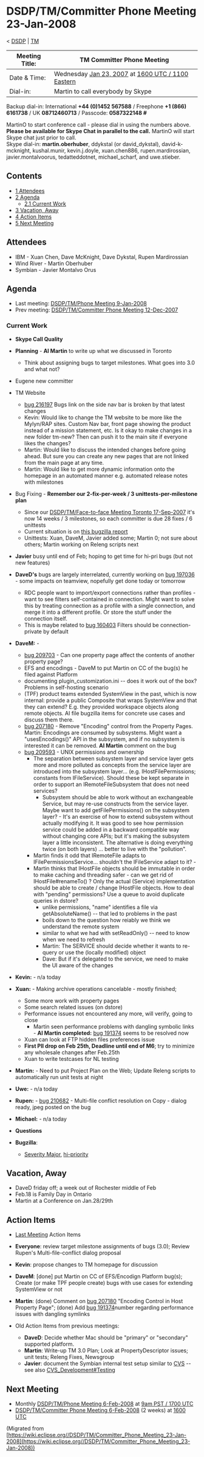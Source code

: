 

DSDP/TM/Committer Phone Meeting 23-Jan-2008
===========================================

< [DSDP](https://wiki.eclipse.org/DSDP "DSDP")‎ | [TM](./TM "DSDP/TM")

| Meeting Title: | **TM Committer Phone Meeting** |
| --- | --- |
| Date & Time: | Wednesday [Jan 23, 2007](./index.php?title=Jan_23,_2007&action=edit&redlink=1 "Jan 23, 2007 (page does not exist)") at [1600 UTC / 1100 Eastern](http://www.timeanddate.com/worldclock/meetingdetails.html?year=2008&month=1&day=23&hour=16&min=00&sec=0&p1=224&p2=159&p3=250&p4=136&p5=223&iv=1800) |
| Dial-in: | Martin to call everybody by Skype |

Backup dial-in: International **+44 (0)1452 567588** / Freephone **+1 (866) 6161738** / UK **08712460713** / Passcode: **0587322148 #**

MartinO to start conference call - please dial in using the numbers above.  
**Please be available for Skype Chat in parallel to the call.** MartinO will start Skype chat just prior to call.  
Skype dial-in: **martin.oberhuber**, ddykstal (or david\_dykstal), david-k-mcknight, kushal.munir, kevin.j.doyle, xuan.chen886, rupen.mardirossian, javier.montalvoorus, tedatteddotnet, michael\_scharf, and uwe.stieber.  

Contents
--------

*   [1 Attendees](#Attendees)
*   [2 Agenda](#Agenda)
    *   [2.1 Current Work](#Current-Work)
*   [3 Vacation, Away](#Vacation.2C-Away)
*   [4 Action Items](#Action-Items)
*   [5 Next Meeting](#Next-Meeting)

Attendees
---------

*   IBM - Xuan Chen, Dave McKnight, Dave Dykstal, Rupen Mardirossian
*   Wind River - Martin Oberhuber
*   Symbian - Javier Montalvo Orus

Agenda
------

*   Last meeting: [DSDP/TM/Phone Meeting 9-Jan-2008](./Phone_Meeting_9-Jan-2008 "DSDP/TM/Phone Meeting 9-Jan-2008")
*   Prev meeting: [DSDP/TM/Committer Phone Meeting 12-Dec-2007](./Committer_Phone_Meeting_12-Dec-2007 "DSDP/TM/Committer Phone Meeting 12-Dec-2007")

### Current Work

*   **Skype Call Quality**
*   **Planning** \- **AI Martin** to write up what we discussed in Toronto
    *   Think about assigning bugs to target milestones. What goes into 3.0 and what not?
*   Eugene new committer
*   TM Website
    *   [bug 216197](https://bugs.eclipse.org/bugs/show_bug.cgi?id=216197) Bugs link on the side nav bar is broken by that latest changes
    *   Kevin: Would like to change the TM website to be more like the Mylyn/RAP sites. Custom Nav bar, front page showing the product instead of a mission statement, etc. Is it okay to make changes in a new folder tm-new? Then can push it to the main site if everyone likes the changes?
    *   Martin: Would like to discuss the intended changes before going ahead. But sure you can create any new pages that are not linked from the main page at any time.
    *   Martin: Would like to get more dynamic information onto the homepage in an automated manner e.g. automated release notes with milestones
*   Bug Fixing - **Remember our 2-fix-per-week / 3 unittests-per-milestone plan**
    *   Since our [DSDP/TM/Face-to-face Meeting Toronto 17-Sep-2007](./Face-to-face_Meeting_Toronto_17-Sep-2007 "DSDP/TM/Face-to-face Meeting Toronto 17-Sep-2007") it's now 14 weeks / 3 milestones, so each committer is due 28 fixes / 6 unittests
    *   Current situation is on [this bugzilla report](https://bugs.eclipse.org/bugs/report.cgi?x_axis_field=&y_axis_field=assigned_to&z_axis_field=&query_format=report-table&classification=DSDP&product=Target+Management&bug_status=RESOLVED&bug_status=VERIFIED&bug_status=CLOSED&chfieldfrom=2007-09-17&chfieldto=Now&chfield=bug_status&chfieldvalue=RESOLVED&format=table&action=wrap)
    *   Unittests: Xuan, DaveM, Javier added some; Martin 0; not sure about others; Martin working on Releng scripts next
*   **Javier** busy until end of Feb; hoping to get time for hi-pri bugs (but not new features)
*   **DaveD's** bugs are largely interrelated, currently working on [bug 197036](https://bugs.eclipse.org/bugs/show_bug.cgi?id=197036) \- some impacts on teamview, nopefully get done today or tomorrow
    *   RDC people want to import/export connections rather than profiles - want to see filters self-contained in connection. Might want to solve this by treating connection as a profile with a single connection, and merge it into a different profile. Or store the stuff under the connection itself.
    *   This is maybe related to [bug 160403](https://bugs.eclipse.org/bugs/show_bug.cgi?id=160403) Filters should be connection-private by default
*   **DaveM:** -
    *   [bug 209703](https://bugs.eclipse.org/bugs/show_bug.cgi?id=209703) \- Can one property page affect the contents of another property page?
    *   EFS and encodings - DaveM to put Martin on CC of the bug(s) he filed against Platform
    *   documenting plugin_customization.ini -- does it work out of the box? Problems in self-hosting scenario
    *   (TPF) product teams extended SystemView in the past, which is now internal: provide a public Composite that wraps SystemView and that they can extend? E.g. they provided workspace objects along remote objects. AI file bugzilla items for concrete use cases and discuss them there.
    *   [bug 207180](https://bugs.eclipse.org/bugs/show_bug.cgi?id=207180) \- Remove "Encoding" control from the Property Pages. Martin: Encodings are consumed by subsystems. Might want a "usesEncodings()" API in the subsystem, and if no subsystem is interested it can be removed. **AI Martin** comment on the bug
    *   [bug 209593](https://bugs.eclipse.org/bugs/show_bug.cgi?id=209593) \- UNIX permissions and ownership
        *   The separation between subsystem layer and service layer gets more and more polluted as concepts from the service layer are introduced into the subsystem layer... (e.g. IHostFilePermissions; constants from IFileService). Should these be kept separate in order to support an IRemoteFileSubsystem that does not need services?
            *   Subsystem should be able to work without an exchangeable Service, but may re-use constructs from the service layer. Maybe want to add getFilePermissions() on the subsystem layer? - It's an exercise of how to extend subsystem without actually modifying it. It was good to see how permission service could be added in a backward compatible way without changing core APIs; but it's making the subsystem layer a little inconsistent. The alternative is doing everything twice (on both layers) ... better to live with the "pollution".
        *   Martin finds it odd that IRemoteFile adapts to IFilePermissionsService... shouldn't the IFileService adapt to it? -
        *   Martin thinks that IHostFile objects should be immutable in order to make caching and threading safer - can we get rid of IHostFile#renameTo() ? Only the actual (Service) implementation should be able to create / change IHostFile objects. How to deal with "pending" permissions? Use a queue to avoid duplicate queries in dstore?
            *   unlike permissions, "name" identifies a file via getAbsoluteName() -- that led to problems in the past
            *   boils down to the question how reiably we think we understand the remote system
            *   similar to what we had with setReadOnly() -- need to know when we need to refresh
            *   Martin: The SERVICE should decide whether it wants to re-query or use the (locally modified) object
            *   Dave: But if it's delegated to the service, we need to make the UI aware of the changes
*   **Kevin:** \- n/a today
*   **Xuan:** \- Making archive operations cancelable - mostly finished;
    *   Some more work with property pages
    *   Some search related issues (on dstore)
    *   Performance issues not encountered any more, will verify, going to close
        *   Martin seen performance problems with dangling symbolic links - **AI Martin completed:** [bug 191374](https://bugs.eclipse.org/bugs/show_bug.cgi?id=191374) seems to be resolved now
    *   Xuan can look at FTP hidden files preferences issue
    *   **First PII drop on Feb 25th, Deadline until end of M6**; try to minimize any wholesale changes after Feb.25th
    *   Xuan to write testcases for NL testing
*   **Martin:** \- Need to put Project Plan on the Web; Update Releng scripts to automatically run unit tests at night
*   **Uwe:** \- n/a today
*   **Rupen:** \- [bug 210682](https://bugs.eclipse.org/bugs/show_bug.cgi?id=210682) \- Multi-file conflict resolution on Copy - dialog ready, jpeg posted on the bug
*   **Michael:** \- n/a today
*   **Questions**

*   **Bugzilla**:
    *   [Severity Major](https://bugs.eclipse.org/bugs/buglist.cgi?query_format=advanced&classification=DSDP&product=Target+Management&bug_status=UNCONFIRMED&bug_status=NEW&bug_status=ASSIGNED&bug_status=REOPENED&bug_severity=blocker&bug_severity=critical&bug_severity=major&cmdtype=doit), [hi-priority](https://bugs.eclipse.org/bugs/buglist.cgi?query_format=advanced&classification=DSDP&product=Target+Management&bug_status=UNCONFIRMED&bug_status=NEW&bug_status=ASSIGNED&bug_status=REOPENED&cmdtype=doit&field0-0-0=priority&type0-0-0=regexp&value0-0-0=P%5B12%5D&field0-0-1=bug_severity&type0-0-1=regexp&value0-0-1=blocker%7Ccritical%7Cmajor)

Vacation, Away
--------------

*   DaveD friday off; a week out of Rochester middle of Feb
*   Feb.18 is Family Day in Ontario
*   Martin at a Conference on Jan.28/29th

  

Action Items
------------

*   [Last Meeting](./Committer_Phone_Meeting_12-Dec-2007#Action_Items "DSDP/TM/Committer Phone Meeting 12-Dec-2007") Action Items
*   **Everyone**: review target milestone assignments of bugs (3.0); Review Rupen's Multi-file-conflict dialog proposal
*   **Kevin**: propose changes to TM homepage for discussion
*   **DaveM**: \[done\] put Martin on CC of EFS/Encodign Platform bug(s); Create (or make TPF people create) bugs with use cases for extending SystemView or not
*   **Martin**: (done) Comment on [bug 207180](https://bugs.eclipse.org/bugs/show_bug.cgi?id=207180) "Encoding Control in Host Property Page"; (done) Add [bug 191374](https://bugs.eclipse.org/bugs/show_bug.cgi?id=191374)number regarding performance issues with dangling symlinks

*   Old Action Items from previous meetings:
    *   **DaveD**: Decide whether Mac should be "primary" or "secondary" supported platform.
    *   **Martin**: Write-up TM 3.0 Plan; Look at PropertyDescriptor issues; unit tests; Releng Fixes, Newsgroup
    *   **Javier**: document the Symbian internal test setup similar to [CVS](https://bugs.eclipse.org/bugs/show_bug.cgi?id=204138#c20) \-\- see also [CVS_Development#Testing](./CVS_Development#Testing "CVS Development")

Next Meeting
------------

*   Monthly [DSDP/TM/Phone Meeting 6-Feb-2008](./Phone_Meeting_6-Feb-2008 "DSDP/TM/Phone Meeting 6-Feb-2008") at [9am PST / 1700 UTC](http://www.timeanddate.com/worldclock/fixedtime.html?month=2&day=6&year=2008&hour=16&min=00&sec=0&p1=0)
*   [DSDP/TM/Committer Phone Meeting 6-Feb-2008](./Committer_Phone_Meeting_6-Feb-2008 "DSDP/TM/Committer Phone Meeting 6-Feb-2008") (2 weeks) at [1600 UTC](http://www.timeanddate.com/worldclock/meetingdetails.html?year=2008&month=2&day=6&hour=16&min=00&sec=0&p1=224&p2=159&p3=250&p4=136&p5=223&iv=1800)


(Migrated from [https://wiki.eclipse.org//DSDP/TM/Committer_Phone_Meeting_23-Jan-2008](https://wiki.eclipse.org//DSDP/TM/Committer_Phone_Meeting_23-Jan-2008))